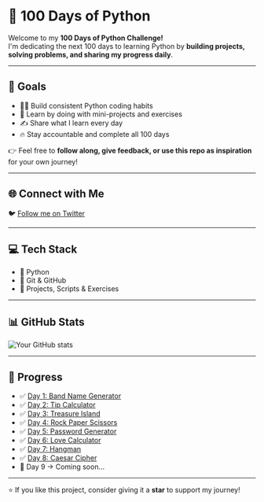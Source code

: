 # 🐍 100 Days of Python

Welcome to my **100 Days of Python Challenge!**  
I'm dedicating the next 100 days to learning Python by **building projects, solving problems, and sharing my progress daily**.  

---

## 📌 Goals
- 🧑‍💻 Build consistent Python coding habits  
- 🚀 Learn by doing with mini-projects and exercises  
- ✍️ Share what I learn every day  
- 🔥 Stay accountable and complete all 100 days  

👉 Feel free to **follow along, give feedback, or use this repo as inspiration** for your own journey!  

---

## 🌐 Connect with Me
🐦 [Follow me on Twitter](https://x.com/kulade_p13)  

---

## 💻 Tech Stack
- 🐍 Python  
- 🌱 Git & GitHub  
- 📂 Projects, Scripts & Exercises  

---

## 📊 GitHub Stats
![Your GitHub stats](https://github-readme-stats.vercel.app/api?username=Kuladeep-M-N&show_icons=true&theme=tokyonight)

---

## 📅 Progress
- ✅ [Day 1: Band Name Generator](DAY01/BAND_NAME_GENERATOR.py)  
- ✅ [Day 2: Tip Calculator](DAY02/TIP_CALCULATOR.py)  
- ✅ [Day 3: Treasure Island](DAY03/TREASURE_ISLAND_PROJECT.py)  
- ✅ [Day 4: Rock Paper Scissors](DAY04/ROCK_PAPER_AND_SCISSORS.py)  
- ✅ [Day 5: Password Generator](DAY05/PASSWORD_GENERATOR.py)  
- ✅ [Day 6: Love Calculator](DAY06/LOVE_CALCULATOR.py)  
- ✅ [Day 7: Hangman](DAY07/HANGMAN_PROJECT.py)  
- ✅ [Day 8: Caesar Cipher](DAY08/CAESAR_CIPHER_PROJECT.py)  
- 🔲 Day 9 → Coming soon...  

---

⭐ If you like this project, consider giving it a **star** to support my journey!



